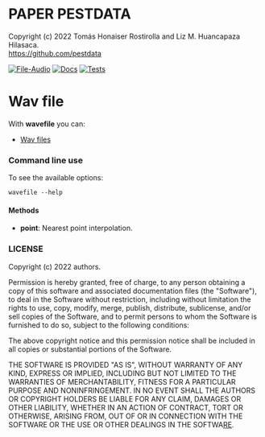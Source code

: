 # PAPER PESTDATA
Copyright (c) 2022 Tomás Honaiser Rostirolla and Liz M. Huancapaza Hilasaca.  
https://github.com/pestdata



[![File-Audio](https://pt.vecteezy.com/arte-vetorial/2492201-wav-audio-file-icon-for-web)](https://drive.google.com/drive/folders/1_1qTg3rQHRBqNqGazsNS7H_9OEjwAODT?usp=sharing) [![Docs]()]() [![Tests]()]()  



# Wav file


With **wavefile** you can:

- [Wav files](https://drive.google.com/drive/folders/1_1qTg3rQHRBqNqGazsNS7H_9OEjwAODT?usp=sharing)


### Command line use
To see the available options:
```
wavefile --help
```


#### Methods
- **point**: Nearest point interpolation.

### LICENSE
Copyright (c) 2022 authors.

Permission is hereby granted, free of charge, to any person obtaining
a copy of this software and associated documentation files (the
"Software"), to deal in the Software without restriction, including
without limitation the rights to use, copy, modify, merge, publish,
distribute, sublicense, and/or sell copies of the Software, and to
permit persons to whom the Software is furnished to do so, subject to
the following conditions:

The above copyright notice and this permission notice shall be
included in all copies or substantial portions of the Software.

THE SOFTWARE IS PROVIDED "AS IS", WITHOUT WARRANTY OF ANY KIND,
EXPRESS OR IMPLIED, INCLUDING BUT NOT LIMITED TO THE WARRANTIES OF
MERCHANTABILITY, FITNESS FOR A PARTICULAR PURPOSE AND
NONINFRINGEMENT. IN NO EVENT SHALL THE AUTHORS OR COPYRIGHT HOLDERS BE
LIABLE FOR ANY CLAIM, DAMAGES OR OTHER LIABILITY, WHETHER IN AN ACTION
OF CONTRACT, TORT OR OTHERWISE, ARISING FROM, OUT OF OR IN CONNECTION
WITH THE SOFTWARE OR THE USE OR OTHER DEALINGS IN THE SOFTWA[RE](https://drive.google.com/drive/folders/1_1qTg3rQHRBqNqGazsNS7H_9OEjwAODT?usp=sharing).
